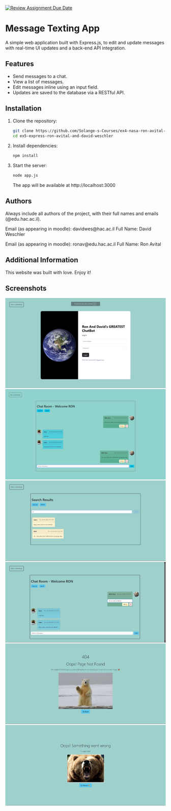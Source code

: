 [![Review Assignment Due Date](https://classroom.github.com/assets/deadline-readme-button-22041afd0340ce965d47ae6ef1cefeee28c7c493a6346c4f15d667ab976d596c.svg)](https://classroom.github.com/a/Ge_Ymx5m)

# Message Texting App

A simple web application built with Express.js, to edit and update messages with real-time UI updates and a back-end API integration.

## Features

- Send messages to a chat.
- View a list of messages.
- Edit messages inline using an input field.
- Updates are saved to the database via a RESTful API.

## Installation

1. Clone the repository:
   ```bash
   git clone https://github.com/Solange-s-Courses/ex4-nasa-ron-avital-and-david-weschler.git
   cd ex5-express-ron-avital-and-david-weschler
   ```
2. Install dependencies:
   ```bash
   npm install
   ```
3. Start the server:
   ```bash
   node app.js
   ```
   The app will be available at http://localhost:3000

## Authors

Always include all authors of the project, with their full names and emails (@edu.hac.ac.il).

<p>Email (as appearing in moodle): davidwes@hac.ac.il   Full Name: David Weschler</p>
<p>Email (as appearing in moodle): ronav@edu.hac.ac.il   Full Name: Ron Avital</p>

## Additional Information

This website was built with love. Enjoy it!

## Screenshots

![App Screenshot](public/images/screenshot1.png)
![App Screenshot](public/images/screenshot2.png)
![App Screenshot](public/images/screenshot3.png)
![App Screenshot](public/images/screenshot4.png)
![App Screenshot](public/images/screenshot5.png)
![App Screenshot](public/images/screenshot6.png)
